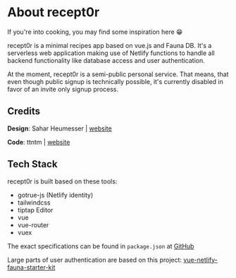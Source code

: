# About recept0r

If you're into cooking, you may find some inspiration here 😁

recept0r is a minimal recipes app based on vue.js and Fauna DB. It's a serverless web application making use of Netlify functions to handle all backend functionality like  database access and user authentication.

At the moment, recept0r is a semi-public personal service. That means, that even though public signup is technically possible, it's currently disabled in favor of an invite only signup process.

## Credits

**Design**: Sahar Heumesser | [website](https://sahar.design)

**Code**: ttntm | [website](https://ttntm.me)

## Tech Stack

recept0r is built based on these tools:

- gotrue-js (Netlify identity)
- tailwindcss
- tiptap Editor
- vue
- vue-router
- vuex

The exact specifications can be found in `package.json` at [GitHub](https://github.com/ttntm/recept0r/blob/master/package.json)

Large parts of user authentication are based on this project: [vue-netlify-fauna-starter-kit](https://github.com/chiubaca/vue-netlify-fauna-starter-kit)